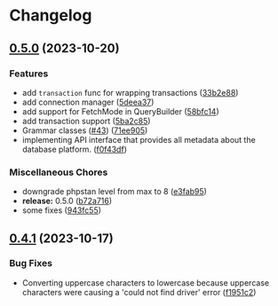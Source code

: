 # Changelog

## [0.5.0](https://github.com/nulldark/dbal/compare/v0.4.1...v0.5.0) (2023-10-20)


### Features

* add `transaction` func for wrapping transactions ([33b2e88](https://github.com/nulldark/dbal/commit/33b2e8860a264ceafea48a28239c9c1c8384125f))
* add connection manager ([5deea37](https://github.com/nulldark/dbal/commit/5deea3777716a622ac9d965e0d0404a2fc953aab))
* add support for FetchMode in QueryBuilder ([58bfc14](https://github.com/nulldark/dbal/commit/58bfc14dc9f95f09707b2fe02c9653d4529b0eb5))
* add transaction support ([5ba2c85](https://github.com/nulldark/dbal/commit/5ba2c856e16e755d7d1d84351f9caa4c1b54352c))
* Grammar classes ([#43](https://github.com/nulldark/dbal/issues/43)) ([71ee905](https://github.com/nulldark/dbal/commit/71ee9051ed02e00c21e469890b66b197330a9d31))
* implementing API interface that provides all metadata about the database platform. ([f0f43df](https://github.com/nulldark/dbal/commit/f0f43df4983b7caf1cfc20d3a773d0cf15a32543))


### Miscellaneous Chores

* downgrade phpstan level from max to 8 ([e3fab95](https://github.com/nulldark/dbal/commit/e3fab959f2e9e75fe0183bf1b87e336a90c09549))
* **release:** 0.5.0 ([b72a716](https://github.com/nulldark/dbal/commit/b72a71676d3b4966f1749a3755b72d13ea5d1f1b))
* some fixes ([943fc55](https://github.com/nulldark/dbal/commit/943fc5554ef298d9012de980b7331c8d4a50a1d7))

## [0.4.1](https://github.com/nulldark/dbal/compare/v0.4.0...v0.4.1) (2023-10-17)


### Bug Fixes

* Converting uppercase characters to lowercase because uppercase characters were causing a 'could not find driver' error ([f1951c2](https://github.com/nulldark/dbal/commit/f1951c2900828ce8ba9846418037dd01fc17496c))
